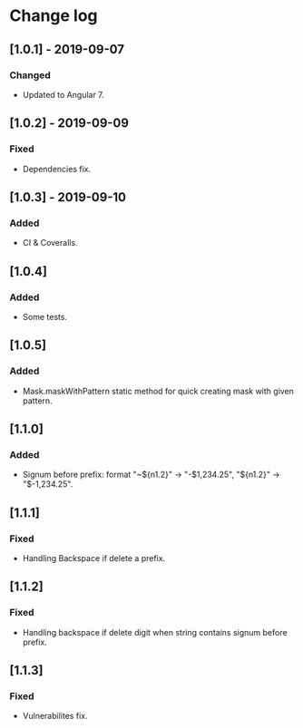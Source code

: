 # Change log


## [1.0.1] - 2019-09-07

### Changed

- Updated to Angular 7.

## [1.0.2] - 2019-09-09

### Fixed

- Dependencies fix.

## [1.0.3] - 2019-09-10

### Added

- CI & Coveralls.

## [1.0.4]

### Added

- Some tests.

## [1.0.5]

### Added

- Mask.maskWithPattern static method for quick creating mask with given pattern.

## [1.1.0]

### Added

- Signum before prefix: format "~${n1.2}" -> "-$1,234.25", "${n1.2}" -> "$-1,234.25".

## [1.1.1]

### Fixed

- Handling Backspace if delete a prefix.

## [1.1.2]

### Fixed

- Handling backspace if delete digit when string contains signum before prefix.

## [1.1.3]

### Fixed

- Vulnerabilites fix.
